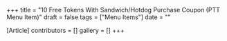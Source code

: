 +++
title = "10 Free Tokens With Sandwich/Hotdog Purchase Coupon (PTT Menu Item)"
draft = false
tags = ["Menu Items"]
date = ""

[Article]
contributors = []
gallery = []
+++